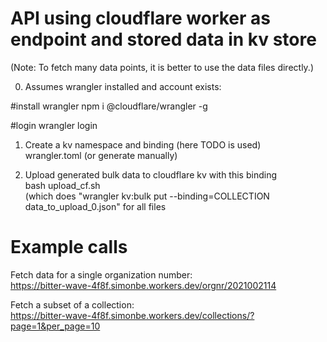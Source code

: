 # API using cloudflare worker as endpoint and stored data in kv store  
(Note: To fetch many data points, it is better to use the data files directly.)  

0. Assumes wrangler installed and account exists:  

#install wrangler
npm i @cloudflare/wrangler -g 
  
#login
wrangler login

1. Create a kv namespace and binding (here TODO is used)  
wrangler.toml
(or generate manually)

2. Upload generated bulk data to cloudflare kv with this binding  
bash upload_cf.sh  
(which does "wrangler kv:bulk put --binding=COLLECTION data_to_upload_0.json" for all files


# Example calls

Fetch data for a single organization number:  
https://bitter-wave-4f8f.simonbe.workers.dev/orgnr/2021002114

Fetch a subset of a collection:  
https://bitter-wave-4f8f.simonbe.workers.dev/collections/?page=1&per_page=10